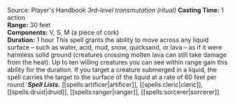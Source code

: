 Source: Player's Handbook
*3rd-level transmutation (ritual)*
**Casting Time:** 1 action  
**Range:** 30 feet  
**Components:** V, S, M (a piece of cork)  
**Duration:** 1 hour
This spell grants the ability to move across any liquid surface – such as water, acid, mud, snow, quicksand, or lava – as if it were harmless solid ground (creatures crossing molten lava can still take damage from the heat). Up to ten willing creatures you can see within range gain this ability for the duration.
If you target a creature submerged in a liquid, the spell carries the target to the surface of the liquid at a rate of 60 feet per round.
***Spell Lists.*** [[spells:artificer|artificer]], [[spells:cleric|cleric]], [[spells:druid|druid]], [[spells:ranger|ranger]], [[spells:sorcerer|sorcerer]]